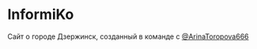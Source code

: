 # InformiKo
Сайт о городе Дзержинск, созданный в команде c [@ArinaToropova666](https://gituhb.com/ArinaToropova666)

